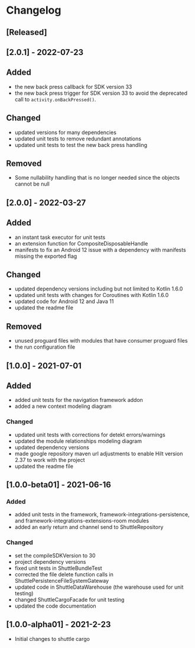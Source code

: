 # Changelog

## [Released]
## [2.0.1] - 2022-07-23
## Added
- the new back press callback for SDK version 33
- the new back press trigger for SDK version 33 to avoid the deprecated call to `activity.onBackPressed()`.

## Changed
- updated versions for many dependencies
- updated unit tests to remove redundant annotations
- updated unit tests to test the new back press handling

## Removed
- Some nullability handling that is no longer needed since the objects cannot be null

## [2.0.0] - 2022-03-27
## Added
- an instant task executor for unit tests
- an extension function for CompositeDisposableHandle
- manifests to fix an Android 12 issue with a dependency with manifests missing the exported flag

## Changed
- updated dependency versions including but not limited to Kotlin 1.6.0
- updated unit tests with changes for Coroutines with Kotlin 1.6.0
- updated code for Android 12 and Java 11
- updated the readme file

## Removed
- unused proguard files with modules that have consumer proguard files
- the run configuration file

## [1.0.0] - 2021-07-01
## Added
- added unit tests for the navigation framework addon
- added a new context modeling diagram

### Changed
- updated unit tests with corrections for detekt errors/warnings
- updated the module relationships modeling diagram
- updated dependency versions
- made google repository maven url adjustments to enable Hilt version 2.37 to work with the project
- updated the readme file

## [1.0.0-beta01] - 2021-06-16
### Added
- added unit tests in the framework, framework-integrations-persistence, and framework-integrations-extensions-room modules
- added an early return and channel send to ShuttleRepository

### Changed
- set the compileSDKVersion to 30
- project dependency versions
- fixed unit tests in ShuttleBundleTest
- corrected the file delete function calls in ShuttlePersistenceFileSystemGateway
- updated code in ShuttleDataWarehouse (the warehouse used for unit testing)
- changed ShuttleCargoFacade for unit testing
- updated the code documentation

## [1.0.0-alpha01] - 2021-2-23
- Initial changes to shuttle cargo

